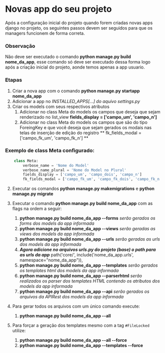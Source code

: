 # Novas app do seu projeto

Após a configuração inicial do projeto quando forem criadas novas apps django no projeto, os seguintes passos devem ser
seguidos para que os managers funcionem de forma correta.

### Observação

Não deve ser executado o comando **python manage.py build nome_da_app**, esse comando só deve ser executado dessa forma
logo após a criação inicial do projeto, aonde temos apenas a app usuario.

### Etapas

1. Criar a nova app com o comando **python manage.py startapp nome_da_app**
1. Adicionar a app no **INSTALLED_APPS[...]* do aquivo *settings.py**
1. Criar os models com seus respectivos atributos
    1. Adicionar no class Meta do models os campos que deseja que sejam renderizado no list_view **fields_display =
       ['campo_um', 'campo_n']**
    2. Adicionar no class Meta do models os campos que são do tipo ForeingKey e que você deseja que sejam gerados os
       modais nas telas de inserção de edição do registro ** fk_fields_modal = ['campo_fk_um', 'campo_fk_n'] **

### Exemplo de class Meta configurado:

```python hl_lines="2 3" 
    class Meta:
        verbose_name = 'Nome do Model'
        verbose_name_plural = 'Nome do Model no Plural'
        fields_display = ['campo_um', 'campo_dois', 'campo_n']
        fk_fields_modal = ['campo_fk_um', 'campo_fk_dois', 'campo_fk_n']
```

2. Executar os comandos **python manage.py makemigrations** e **python manage.py migrate**
3. Executar o comando **python manage.py build nome_da_app** com as flags na ordem a seguir:
    1. **python manage.py build nome_da_app --forms** *serão gerados os forms dos models da app informada*
    2. **python manage.py build nome_da_app --views** *serão geradas as views dos models da app informada*
    3. **python manage.py build nome_da_app --urls** *serão geradas as urls dos models da app informada*
    4. ***Agora adicione no arquivos urls.py do projeto (base) o path para as urls da app***
       path('core/', include('nome_da_app.urls', namespace="nome_da_app")),
    5. **python manage.py build nome_da_app --templates** *serão gerados os templates html dos models da app informada*
    1. **python manage.py build nome_da_app --parserhtml** *serão realizados os parser dos templates HTML contendo os
       atributos dos models da app informada*
    1. **python manage.py build nome_da_app --api** *serão gerados os arquivos da APIRest dos models da app informada*
4. Para gerar todos os arquivos com um único comando execute:  
    1. **python manage.py build nome_da_app --all** 

5. Para forçar a geração dos templates mesmo com a tag `#FileLocked` utilize:
    1. **python manage.py build nome_da_app --all --force** 
    1. **python manage.py build nome_da_app --templates --force** 